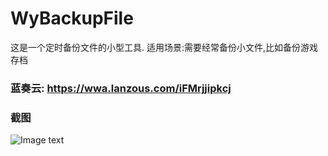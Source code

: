 # WyBackupFile

  这是一个定时备份文件的小型工具.
  适用场景:需要经常备份小文件,比如备份游戏存档

### 蓝奏云: https://wwa.lanzous.com/iFMrjjipkcj
  
### 截图
![Image text](https://raw.githubusercontent.com/vinyumao/WyBackupFile/master/screenshot/screenshot2.png)

